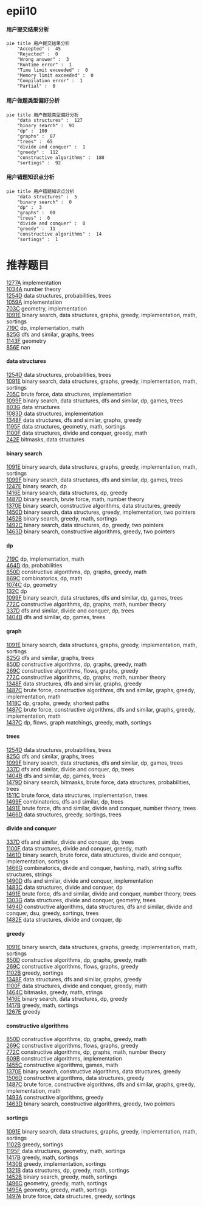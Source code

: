 # epii10
<!-- tabs:start -->
#### **用户提交结果分析**

```mermaid
pie title 用户提交结果分析
    "Accepted" :  45
    "Rejected" :  0
    "Wrong answer" :  3
    "Runtime error" :  1
    "Time limit exceeded" :  0
    "Memory limit exceeded" :  0
    "Compilation error" :  1
    "Partial" :  0
```
#### **用户做题类型偏好分析**

```mermaid
pie title 用户做题类型偏好分析
    "data structures" :  127
    "binary search" :  91
    "dp" :  100
    "graphs" :  87
    "trees" :  65
    "divide and conquer" :  1
    "greedy" :  112
    "constructive algorithms" :  180
    "sortings" :  92
```
#### **用户错题知识点分析**

```mermaid
pie title 用户错题知识点分析
    "data structures" :  5
    "binary search" :  0
    "dp" :  3
    "graphs" :  00
    "trees" :  0
    "divide and conquer" :  0
    "greedy" :  11
    "constructive algorithms" :  14
    "sortings" :  1
```
<!-- tabs:end -->
# 推荐题目
[1277A](http://codeforces.com/problemset/problem/1277/A)		implementation		  
[1034A](http://codeforces.com/problemset/problem/1034/A)		number theory		  
[1254D](http://codeforces.com/problemset/problem/1254/D)		data structures,
                        probabilities,
                        trees		  
[1059A](http://codeforces.com/problemset/problem/1059/A)		implementation		  
[703C](http://codeforces.com/problemset/problem/703/C)		geometry,
                        implementation		  
[1091E](http://codeforces.com/problemset/problem/1091/E)		binary search,
                        data structures,
                        graphs,
                        greedy,
                        implementation,
                        math,
                        sortings		  
[719C](https://codeforces.com/contest/719/problem/C)		dp,
                        implementation,
                        math		  
[825G](http://codeforces.com/problemset/problem/825/G)		dfs and similar,
                        graphs,
                        trees		  
[1143F](https://codeforces.com/contest/1143/problem/F)		geometry		  
[856E](http://codeforces.com/problemset/problem/856/E)		nan		  
<!-- tabs:start -->
#### **data structures**
[1254D](http://codeforces.com/problemset/problem/1254/D)		data structures,
                        probabilities,
                        trees		  
[1091E](http://codeforces.com/problemset/problem/1091/E)		binary search,
                        data structures,
                        graphs,
                        greedy,
                        implementation,
                        math,
                        sortings		  
[705C](https://codeforces.com/contest/705/problem/C)		brute force,
                        data structures,
                        implementation		  
[1099F](http://codeforces.com/problemset/problem/1099/F)		binary search,
                        data structures,
                        dfs and similar,
                        dp,
                        games,
                        trees		  
[803G](http://codeforces.com/problemset/problem/803/G)		data structures		  
[1083D](http://codeforces.com/problemset/problem/1083/D)		data structures,
                        implementation		  
[1348F](http://codeforces.com/problemset/problem/1348/F)		data structures,
                        dfs and similar,
                        graphs,
                        greedy		  
[1195F](http://codeforces.com/problemset/problem/1195/F)		data structures,
                        geometry,
                        math,
                        sortings		  
[1100F](http://codeforces.com/problemset/problem/1100/F)		data structures,
                        divide and conquer,
                        greedy,
                        math		  
[242E](http://codeforces.com/problemset/problem/242/E)		bitmasks,
                        data structures		  
#### **binary search**
[1091E](http://codeforces.com/problemset/problem/1091/E)		binary search,
                        data structures,
                        graphs,
                        greedy,
                        implementation,
                        math,
                        sortings		  
[1099F](http://codeforces.com/problemset/problem/1099/F)		binary search,
                        data structures,
                        dfs and similar,
                        dp,
                        games,
                        trees		  
[1247E](https://codeforces.com/contest/1247/problem/E)		binary search,
                        dp		  
[1416E](http://codeforces.com/problemset/problem/1416/E)		binary search,
                        data structures,
                        dp,
                        greedy		  
[1487D](http://codeforces.com/problemset/problem/1487/D)		binary search,
                        brute force,
                        math,
                        number theory		  
[1370E](http://codeforces.com/problemset/problem/1370/E)		binary search,
                        constructive algorithms,
                        data structures,
                        greedy		  
[1450D](http://codeforces.com/problemset/problem/1450/D)		binary search,
                        data structures,
                        greedy,
                        implementation,
                        two pointers		  
[1452B](http://codeforces.com/problemset/problem/1452/B)		binary search,
                        greedy,
                        math,
                        sortings		  
[1492C](http://codeforces.com/problemset/problem/1492/C)		binary search,
                        data structures,
                        dp,
                        greedy,
                        two pointers		  
[1463D](http://codeforces.com/problemset/problem/1463/D)		binary search,
                        constructive algorithms,
                        greedy,
                        two pointers		  
#### **dp**
[719C](https://codeforces.com/contest/719/problem/C)		dp,
                        implementation,
                        math		  
[464D](http://codeforces.com/problemset/problem/464/D)		dp,
                        probabilities		  
[850D](http://codeforces.com/problemset/problem/850/D)		constructive algorithms,
                        dp,
                        graphs,
                        greedy,
                        math		  
[869C](http://codeforces.com/problemset/problem/869/C)		combinatorics,
                        dp,
                        math		  
[1074C](https://codeforces.com/contest/1074/problem/C)		dp,
                        geometry		  
[132C](http://codeforces.com/problemset/problem/132/C)		dp		  
[1099F](http://codeforces.com/problemset/problem/1099/F)		binary search,
                        data structures,
                        dfs and similar,
                        dp,
                        games,
                        trees		  
[772C](http://codeforces.com/problemset/problem/772/C)		constructive algorithms,
                        dp,
                        graphs,
                        math,
                        number theory		  
[337D](http://codeforces.com/problemset/problem/337/D)		dfs and similar,
                        divide and conquer,
                        dp,
                        trees		  
[1404B](http://codeforces.com/problemset/problem/1404/B)		dfs and similar,
                        dp,
                        games,
                        trees		  
#### **graph**
[1091E](http://codeforces.com/problemset/problem/1091/E)		binary search,
                        data structures,
                        graphs,
                        greedy,
                        implementation,
                        math,
                        sortings		  
[825G](http://codeforces.com/problemset/problem/825/G)		dfs and similar,
                        graphs,
                        trees		  
[850D](http://codeforces.com/problemset/problem/850/D)		constructive algorithms,
                        dp,
                        graphs,
                        greedy,
                        math		  
[269C](http://codeforces.com/problemset/problem/269/C)		constructive algorithms,
                        flows,
                        graphs,
                        greedy		  
[772C](http://codeforces.com/problemset/problem/772/C)		constructive algorithms,
                        dp,
                        graphs,
                        math,
                        number theory		  
[1348F](http://codeforces.com/problemset/problem/1348/F)		data structures,
                        dfs and similar,
                        graphs,
                        greedy		  
[1487C](http://codeforces.com/problemset/problem/1487/C)		brute force,
                        constructive algorithms,
                        dfs and similar,
                        graphs,
                        greedy,
                        implementation,
                        math		  
[1418C](http://codeforces.com/problemset/problem/1418/C)		dp,
                        graphs,
                        greedy,
                        shortest paths		  
[1487C](http://codeforces.com/problemset/problem/1487/C)		brute force,
                        constructive algorithms,
                        dfs and similar,
                        graphs,
                        greedy,
                        implementation,
                        math		  
[1437C](http://codeforces.com/problemset/problem/1437/C)		dp,
                        flows,
                        graph matchings,
                        greedy,
                        math,
                        sortings		  
#### **trees**
[1254D](http://codeforces.com/problemset/problem/1254/D)		data structures,
                        probabilities,
                        trees		  
[825G](http://codeforces.com/problemset/problem/825/G)		dfs and similar,
                        graphs,
                        trees		  
[1099F](http://codeforces.com/problemset/problem/1099/F)		binary search,
                        data structures,
                        dfs and similar,
                        dp,
                        games,
                        trees		  
[337D](http://codeforces.com/problemset/problem/337/D)		dfs and similar,
                        divide and conquer,
                        dp,
                        trees		  
[1404B](http://codeforces.com/problemset/problem/1404/B)		dfs and similar,
                        dp,
                        games,
                        trees		  
[1479D](http://codeforces.com/problemset/problem/1479/D)		binary search,
                        bitmasks,
                        brute force,
                        data structures,
                        probabilities,
                        trees		  
[1511C](http://codeforces.com/problemset/problem/1511/C)		brute force,
                        data structures,
                        implementation,
                        trees		  
[1499F](http://codeforces.com/problemset/problem/1499/F)		combinatorics,
                        dfs and similar,
                        dp,
                        trees		  
[1491E](http://codeforces.com/problemset/problem/1491/E)		brute force,
                        dfs and similar,
                        divide and conquer,
                        number theory,
                        trees		  
[1466D](http://codeforces.com/problemset/problem/1466/D)		data structures,
                        greedy,
                        sortings,
                        trees		  
#### **divide and conquer**
[337D](http://codeforces.com/problemset/problem/337/D)		dfs and similar,
                        divide and conquer,
                        dp,
                        trees		  
[1100F](http://codeforces.com/problemset/problem/1100/F)		data structures,
                        divide and conquer,
                        greedy,
                        math		  
[1461D](http://codeforces.com/problemset/problem/1461/D)		binary search,
                        brute force,
                        data structures,
                        divide and conquer,
                        implementation,
                        sortings		  
[1466G](http://codeforces.com/problemset/problem/1466/G)		combinatorics,
                        divide and conquer,
                        hashing,
                        math,
                        string suffix structures,
                        strings		  
[1490D](http://codeforces.com/problemset/problem/1490/D)		dfs and similar,
                        divide and conquer,
                        implementation		  
[1483C](https://codeforces.com/contest/1483/problem/C)		data structures,
                        divide and conquer,
                        dp		  
[1491E](http://codeforces.com/problemset/problem/1491/E)		brute force,
                        dfs and similar,
                        divide and conquer,
                        number theory,
                        trees		  
[1303G](http://codeforces.com/problemset/problem/1303/G)		data structures,
                        divide and conquer,
                        geometry,
                        trees		  
[1494D](http://codeforces.com/problemset/problem/1494/D)		constructive algorithms,
                        data structures,
                        dfs and similar,
                        divide and conquer,
                        dsu,
                        greedy,
                        sortings,
                        trees		  
[1482E](http://codeforces.com/problemset/problem/1482/E)		data structures,
                        divide and conquer,
                        dp		  
#### **greedy**
[1091E](http://codeforces.com/problemset/problem/1091/E)		binary search,
                        data structures,
                        graphs,
                        greedy,
                        implementation,
                        math,
                        sortings		  
[850D](http://codeforces.com/problemset/problem/850/D)		constructive algorithms,
                        dp,
                        graphs,
                        greedy,
                        math		  
[269C](http://codeforces.com/problemset/problem/269/C)		constructive algorithms,
                        flows,
                        graphs,
                        greedy		  
[1102B](http://codeforces.com/problemset/problem/1102/B)		greedy,
                        sortings		  
[1348F](http://codeforces.com/problemset/problem/1348/F)		data structures,
                        dfs and similar,
                        graphs,
                        greedy		  
[1100F](http://codeforces.com/problemset/problem/1100/F)		data structures,
                        divide and conquer,
                        greedy,
                        math		  
[1464C](https://codeforces.com/contest/1464/problem/C)		bitmasks,
                        greedy,
                        math,
                        strings		  
[1416E](http://codeforces.com/problemset/problem/1416/E)		binary search,
                        data structures,
                        dp,
                        greedy		  
[1417B](http://codeforces.com/problemset/problem/1417/B)		greedy,
                        math,
                        sortings		  
[1267E](http://codeforces.com/problemset/problem/1267/E)		greedy		  
#### **constructive algorithms**
[850D](http://codeforces.com/problemset/problem/850/D)		constructive algorithms,
                        dp,
                        graphs,
                        greedy,
                        math		  
[269C](http://codeforces.com/problemset/problem/269/C)		constructive algorithms,
                        flows,
                        graphs,
                        greedy		  
[772C](http://codeforces.com/problemset/problem/772/C)		constructive algorithms,
                        dp,
                        graphs,
                        math,
                        number theory		  
[609B](http://codeforces.com/problemset/problem/609/B)		constructive algorithms,
                        implementation		  
[1455C](http://codeforces.com/problemset/problem/1455/C)		constructive algorithms,
                        games,
                        math		  
[1370E](http://codeforces.com/problemset/problem/1370/E)		binary search,
                        constructive algorithms,
                        data structures,
                        greedy		  
[1506D](http://codeforces.com/problemset/problem/1506/D)		constructive algorithms,
                        data structures,
                        greedy		  
[1487C](http://codeforces.com/problemset/problem/1487/C)		brute force,
                        constructive algorithms,
                        dfs and similar,
                        graphs,
                        greedy,
                        implementation,
                        math		  
[1493A](http://codeforces.com/problemset/problem/1493/A)		constructive algorithms,
                        greedy		  
[1463D](http://codeforces.com/problemset/problem/1463/D)		binary search,
                        constructive algorithms,
                        greedy,
                        two pointers		  
#### **sortings**
[1091E](http://codeforces.com/problemset/problem/1091/E)		binary search,
                        data structures,
                        graphs,
                        greedy,
                        implementation,
                        math,
                        sortings		  
[1102B](http://codeforces.com/problemset/problem/1102/B)		greedy,
                        sortings		  
[1195F](http://codeforces.com/problemset/problem/1195/F)		data structures,
                        geometry,
                        math,
                        sortings		  
[1417B](http://codeforces.com/problemset/problem/1417/B)		greedy,
                        math,
                        sortings		  
[1430B](http://codeforces.com/problemset/problem/1430/B)		greedy,
                        implementation,
                        sortings		  
[1321B](https://codeforces.com/contest/1321/problem/B)		data structures,
                        dp,
                        greedy,
                        math,
                        sortings		  
[1452B](http://codeforces.com/problemset/problem/1452/B)		binary search,
                        greedy,
                        math,
                        sortings		  
[1496C](https://codeforces.com/contest/1496/problem/C)		geometry,
                        greedy,
                        math,
                        sortings		  
[1495A](http://codeforces.com/problemset/problem/1495/A)		geometry,
                        greedy,
                        math,
                        sortings		  
[1497A](http://codeforces.com/problemset/problem/1497/A)		brute force,
                        data structures,
                        greedy,
                        sortings		  
<!-- tabs:end -->
